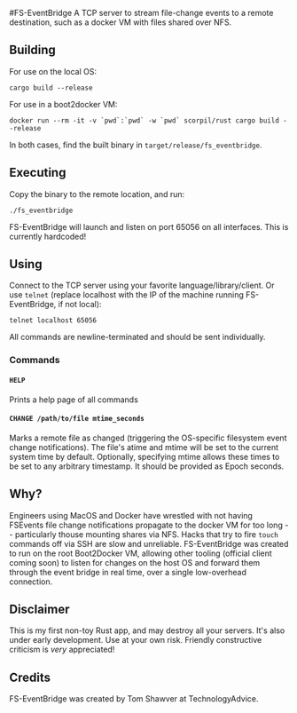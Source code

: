#FS-EventBridge
A TCP server to stream file-change events to a remote destination, such as a docker VM with files shared over NFS.

## Building
For use on the local OS:

```
cargo build --release
```

For use in a boot2docker VM:

```
docker run --rm -it -v `pwd`:`pwd` -w `pwd` scorpil/rust cargo build --release
```

In both cases, find the built binary in `target/release/fs_eventbridge`.

## Executing
Copy the binary to the remote location, and run:

```
./fs_eventbridge
```

FS-EventBridge will launch and listen on port 65056 on all interfaces. This is currently hardcoded!

## Using
Connect to the TCP server using your favorite language/library/client. Or use `telnet` (replace localhost with the IP of the machine running FS-EventBridge, if not local):

```
telnet localhost 65056
```

All commands are newline-terminated and should be sent individually.

### Commands

#### `HELP`
Prints a help page of all commands

#### `CHANGE /path/to/file mtime_seconds`
Marks a remote file as changed (triggering the OS-specific filesystem event change notifications). The file's atime and mtime will be set to the current system time by default. Optionally, specifying mtime allows these times to be set to any arbitrary timestamp. It should be provided as Epoch seconds.

## Why?
Engineers using MacOS and Docker have wrestled with not having FSEvents file change notifications propagate to the docker VM for too long -- particularly thouse mounting shares via NFS. Hacks that try to fire `touch` commands off via SSH are slow and unreliable. FS-EventBridge was created to run on the root Boot2Docker VM, allowing other tooling (official client coming soon) to listen for changes on the host OS and forward them through the event bridge in real time, over a single low-overhead connection.

## Disclaimer
This is my first non-toy Rust app, and may destroy all your servers. It's also under early development. Use at your own risk. Friendly constructive criticism is _very_ appreciated!

## Credits
FS-EventBridge was created by Tom Shawver at TechnologyAdvice.

